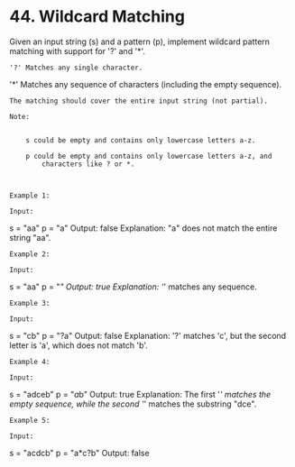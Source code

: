 # 44. Wildcard Matching

Given an input string (s) and a pattern (p), implement wildcard
        pattern matching with support for '?' and '*'.

    '?' Matches any single character.
'*' Matches any sequence of characters (including the empty sequence).

    The matching should cover the entire input string (not partial).

    Note:

    
        s could be empty and contains only lowercase letters a-z.
        
        p could be empty and contains only lowercase letters a-z, and
            characters like ? or *.
        
    

    Example 1:

    Input:
s = "aa"
p = "a"
Output: false
Explanation: "a" does not match the entire string "aa".

    Example 2:

    Input:
s = "aa"
p = "*"
Output: true
Explanation: '*' matches any sequence.

    Example 3:

    Input:
s = "cb"
p = "?a"
Output: false
Explanation: '?' matches 'c', but the second letter is 'a', which does not match 'b'.

    Example 4:

    Input:
s = "adceb"
p = "*a*b"
Output: true
Explanation: The first '*' matches the empty sequence, while the second '*' matches the substring "dce".

    Example 5:

    Input:
s = "acdcb"
p = "a*c?b"
Output: false